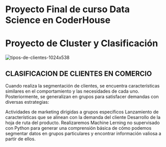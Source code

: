 # Proyecto Final de curso Data Science en CoderHouse
# Proyecto de Cluster y Clasificación

![tipos-de-clientes-1024x538](https://user-images.githubusercontent.com/90065989/160716094-dc49ab59-9a8c-4e73-9c9c-55d4718f722b.png)


## CLASIFICACION DE CLIENTES EN COMERCIO

Cuando realiza la segmentación de clientes, se encuentra características similares en el comportamiento y las necesidades de cada uno. Posteriormente, se generalizan en grupos para satisfacer demandas con diversas estrategias:

Actividades de marketing dirigidas a grupos específicos
Lanzamiento de características que se alinean con la demanda del cliente
Desarrollo de la hoja de ruta del producto.
Realizaremos Machine Lerning no supervisado con Python para generar una comprensión básica de cómo podemos segmentar datos en grupos particulares y encontrar información valiosa a partir de ellos.
